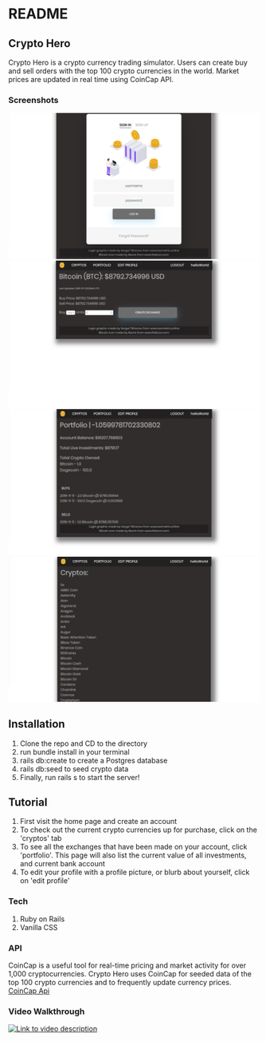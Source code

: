 # README

## Crypto Hero

Crypto Hero is a crypto currency trading simulator.
Users can create buy and sell orders with the top 100 crypto currencies in the world. Market prices are updated in real time using CoinCap API.

### Screenshots

![screenshot of Crypto Hero's login and signup page](./app/assets/images/ch-1.png "login page")
![screenshot of Crypto Hero's crypto currency page, listing top 100 coins](./app/assets/images/ch-2.png "cryptos")
![screenshot of Crypto Hero's bitcoin exchange page, where a buyer can sell or buy bitcoin](./app/assets/images/ch-3.png "bitcoin")
![screenshot of Crypto Hero's user portfolio page](./app/assets/images/ch-4.png "user portfolio")

## Installation

1. Clone the repo and CD to the directory
2. run bundle install in your terminal
3. rails db:create to create a Postgres database
4. rails db:seed to seed crypto data
5. Finally, run rails s to start the server!

## Tutorial

1. First visit the home page and create an account
2. To check out the current crypto currencies up for purchase, click on the 'cryptos' tab
3. To see all the exchanges that have been made on your account, click 'portfolio'. This page will also list the current value of all investments, and current bank account
4. To edit your profile with a profile picture, or blurb about yourself, click on 'edit profile'

### Tech

1. Ruby on Rails
2. Vanilla CSS

### API

CoinCap is a useful tool for real-time pricing and market activity for over 1,000 cryptocurrencies.
Crypto Hero uses CoinCap for seeded data of the top 100 crypto currencies and to frequently update currency prices.
[CoinCap Api](https://docs.coincap.io/?version=latest)

### Video Walkthrough

[![Link to video description](https://img.youtube.com/vi/WhpxRpFs10I/0.jpg)](https://www.youtube.com/watch?v=WhpxRpFs10I)
